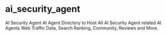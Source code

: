 # ai_security_agent
AI Security Agent AI Agent Directory to Host All AI Security Agent related AI Agents Web Traffic Data, Search Ranking, Community, Reviews and More.
